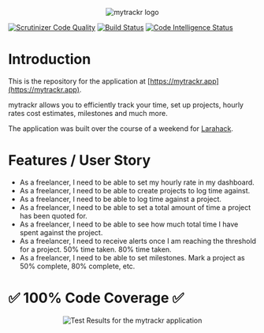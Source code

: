 <p align="center">
    <img src="https://i.imgur.com/glCQOM3.jpg" alt="mytrackr logo">
</p>
<p align="center">

[![Scrutinizer Code Quality](https://scrutinizer-ci.com/g/MadMikeyB/trackr/badges/quality-score.png?b=master)](https://scrutinizer-ci.com/g/MadMikeyB/trackr/?branch=master)
[![Build Status](https://scrutinizer-ci.com/g/MadMikeyB/trackr/badges/build.png?b=master)](https://scrutinizer-ci.com/g/MadMikeyB/trackr/build-status/master)
[![Code Intelligence Status](https://scrutinizer-ci.com/g/MadMikeyB/trackr/badges/code-intelligence.svg?b=master)](https://scrutinizer-ci.com/code-intelligence)
    
</p>


# Introduction

This is the repository for the application at [https://mytrackr.app](https://mytrackr.app).

mytrackr allows you to efficiently track your time, set up projects, hourly rates cost estimates, milestones and much more. 

The application was built over the course of a weekend for [Larahack](https://larahack.com).

# Features / User Story

- As a freelancer, I need to be able to set my hourly rate in my dashboard.
- As a freelancer, I need to be able to create projects to log time against.
- As a freelancer, I need to be able to log time against a project.
- As a freelancer, I need to be able to set a total amount of time a project has been quoted for.
- As a freelancer, I need to be able to see how much total time I have spent against the project.
- As a freelancer, I need to receive alerts once I am reaching the threshold for a project. 50% time taken. 80% time taken.
- As a freelancer, I need to be able to set milestones. Mark a project as 50% complete, 80% complete, etc.

# ✅ 100% Code Coverage ✅

<p align="center">
    <img src="https://i.imgur.com/vHd98S1.jpg" alt="Test Results for the mytrackr application">
</p>

